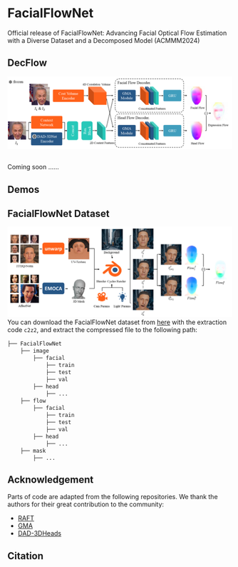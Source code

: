 # FacialFlowNet
Official release of FacialFlowNet: Advancing Facial Optical Flow Estimation with a Diverse Dataset and a Decomposed Model (ACMMM2024)

## DecFlow
![DecFlow](./assets/decflow.png)
```Shell
```
Coming soon ......

## Demos



## FacialFlowNet Dataset
![FlowPipeline](./assets/flowpipeline.png)
You can download the FacialFlowNet dataset from [here](https://pan.baidu.com/s/1u9fQsGdqhjqDN6jVhXxNrA) with the extraction code `c2z2`, and extract the compressed file to the following path:
```Shell
├── FacialFlowNet
    ├── image
        ├── facial
            ├── train 
            ├── test 
            ├── val
        ├── head
            ├── ...
    ├── flow
        ├── facial
            ├── train 
            ├── test 
            ├── val
        ├── head
            ├── ...
    ├── mask
        ├── ...
```

## Acknowledgement
Parts of code are adapted from the following repositories. We thank the authors for their great contribution to the community:
* [RAFT](https://github.com/princeton-vl/RAFT)
* [GMA](https://github.com/zacjiang/GMA)
* [DAD-3DHeads](https://github.com/PinataFarms/DAD-3DHeads)

## Citation
```Shell
```